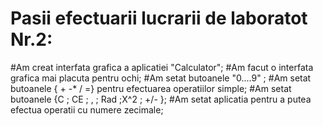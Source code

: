# Pasii efectuarii lucrarii de laboratot Nr.2:
#Am creat interfata grafica  a aplicatiei "Calculator";
#Am facut  o interfata grafica mai placuta pentru ochi;
#Am setat butoanele "0....9" ;
#Am setat butoanele { + -* / =} pentru efectuarea operatiilor simple;
#Am setat butoanele {C ; CE ; , ; Rad ;X^2 ; +/- };
#Am setat aplicatia pentru a putea efectua operatii cu numere zecimale;